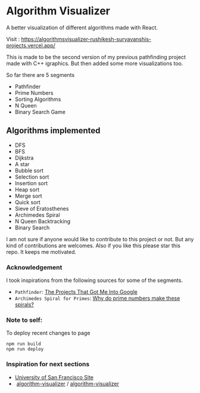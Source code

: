 # Algorithm Visualizer

A better visualization of different algorithms made with React. 

Visit : https://algorithmsvisualizer-rushikesh-suryavanshis-projects.vercel.app/

This is made to be the second version of my previous pathfinding project made with C++ igraphics. But then added some more visualizations too.  

So far there are 5 segments  
- Pathfinder
- Prime Numbers
- Sorting Algorithms
- N Queen
- Binary Search Game


## Algorithms implemented 

- DFS
- BFS
- Dijkstra
- A star
- Bubble sort
- Selection sort
- Insertion sort
- Heap sort
- Merge sort
- Quick sort
- Sieve of Eratosthenes
- Archimedes Spiral
- N Queen Backtracking
- Binary Search


I am not sure if anyone would like to contribute to this project or not. But any kind of contributions are welcomes. Also if you like this please star this repo. It keeps me motivated.

### Acknowledgement

I took inspirations from the following sources for some of the segments.
- `Pathfinder`: [The Projects That Got Me Into Google](https://youtu.be/n4t_-NjY_Sg)
- `Archimedes Spiral for Primes`: [Why do prime numbers make these spirals? ](https://youtu.be/EK32jo7i5LQ)

### Note to self:

To deploy recent changes to page

```
npm run build
npm run deploy
```



### Inspiration for next sections

- [University of San Francisco Site](https://www.cs.usfca.edu/~galles/visualization/Algorithms.html) 
- ​    [algorithm-visualizer](https://github.com/algorithm-visualizer)    /      [algorithm-visualizer](https://github.com/algorithm-visualizer/algorithm-visualizer)     

